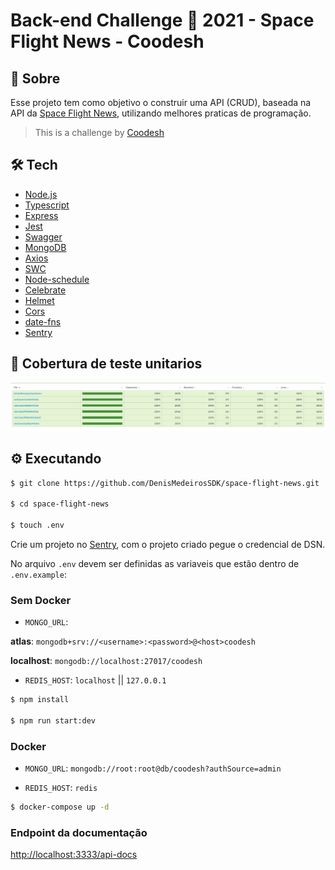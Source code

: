 # Back-end Challenge 🏅 2021 - Space Flight News - Coodesh

## 📝 Sobre

Esse projeto tem como objetivo o construir uma API (CRUD), baseada na API da
[Space Flight News](https://api.spaceflightnewsapi.net/v3/documentation),
utilizando melhores praticas de programação.

> This is a challenge by [Coodesh](https://coodesh.com/)

## 🛠 Tech

- [Node.js](https://nodejs.org/en/)
- [Typescript](https://www.typescriptlang.org/)
- [Express](http://expressjs.com/)
- [Jest](https://jestjs.io/pt-BR/)
- [Swagger](https://swagger.io/)
- [MongoDB](https://www.mongodb.com/)
- [Axios](https://www.npmjs.com/package/axios)
- [SWC](https://swc.rs/)
- [Node-schedule](https://www.npmjs.com/package/node-schedule)
- [Celebrate](https://www.npmjs.com/package/celebrate)
- [Helmet](https://www.npmjs.com/package/helmet)
- [Cors](https://www.npmjs.com/package/cors)
- [date-fns](https://www.npmjs.com/package/date-fns)
- [Sentry](https://sentry.io/welcome/)

## 🚦 Cobertura de teste unitarios

![coverage jest](./docs/coverage_jest.png)

## ⚙️ Executando

```bash
$ git clone https://github.com/DenisMedeirosSDK/space-flight-news.git

$ cd space-flight-news

$ touch .env
```

Crie um projeto no [Sentry](https://sentry.io/welcome/), com o projeto criado pegue o credencial de DSN.

No arquivo `.env` devem ser definidas as variaveis que estão dentro de `.env.example`:

### Sem Docker

- `MONGO_URL`:

**atlas**: `mongodb+srv://<username>:<password>@<host>coodesh`

**localhost**: `mongodb://localhost:27017/coodesh`

- `REDIS_HOST`: `localhost` || `127.0.0.1`

```bash
$ npm install

$ npm run start:dev
```

### Docker

- `MONGO_URL`: `mongodb://root:root@db/coodesh?authSource=admin`

- `REDIS_HOST`: `redis`

```bash
$ docker-compose up -d
```

### Endpoint da documentação

[http://localhost:3333/api-docs](http://localhost:3333/api-docs)
